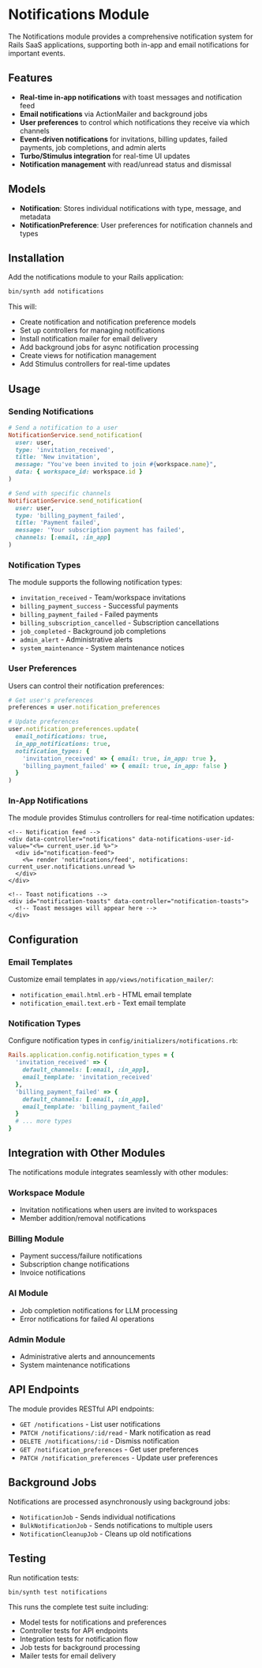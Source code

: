 # Notifications Module

The Notifications module provides a comprehensive notification system for Rails SaaS applications, supporting both in-app and email notifications for important events.

## Features

- **Real-time in-app notifications** with toast messages and notification feed
- **Email notifications** via ActionMailer and background jobs
- **User preferences** to control which notifications they receive via which channels
- **Event-driven notifications** for invitations, billing updates, failed payments, job completions, and admin alerts
- **Turbo/Stimulus integration** for real-time UI updates
- **Notification management** with read/unread status and dismissal

## Models

- **Notification**: Stores individual notifications with type, message, and metadata
- **NotificationPreference**: User preferences for notification channels and types

## Installation

Add the notifications module to your Rails application:

```bash
bin/synth add notifications
```

This will:
- Create notification and notification preference models
- Set up controllers for managing notifications
- Install notification mailer for email delivery
- Add background jobs for async notification processing
- Create views for notification management
- Add Stimulus controllers for real-time updates

## Usage

### Sending Notifications

```ruby
# Send a notification to a user
NotificationService.send_notification(
  user: user,
  type: 'invitation_received',
  title: 'New invitation',
  message: "You've been invited to join #{workspace.name}",
  data: { workspace_id: workspace.id }
)

# Send with specific channels
NotificationService.send_notification(
  user: user,
  type: 'billing_payment_failed',
  title: 'Payment failed',
  message: 'Your subscription payment has failed',
  channels: [:email, :in_app]
)
```

### Notification Types

The module supports the following notification types:
- `invitation_received` - Team/workspace invitations
- `billing_payment_success` - Successful payments
- `billing_payment_failed` - Failed payments
- `billing_subscription_cancelled` - Subscription cancellations
- `job_completed` - Background job completions
- `admin_alert` - Administrative alerts
- `system_maintenance` - System maintenance notices

### User Preferences

Users can control their notification preferences:

```ruby
# Get user's preferences
preferences = user.notification_preferences

# Update preferences
user.notification_preferences.update(
  email_notifications: true,
  in_app_notifications: true,
  notification_types: {
    'invitation_received' => { email: true, in_app: true },
    'billing_payment_failed' => { email: true, in_app: false }
  }
)
```

### In-App Notifications

The module provides Stimulus controllers for real-time notification updates:

```erb
<!-- Notification feed -->
<div data-controller="notifications" data-notifications-user-id-value="<%= current_user.id %>">
  <div id="notification-feed">
    <%= render 'notifications/feed', notifications: current_user.notifications.unread %>
  </div>
</div>

<!-- Toast notifications -->
<div id="notification-toasts" data-controller="notification-toasts">
  <!-- Toast messages will appear here -->
</div>
```

## Configuration

### Email Templates

Customize email templates in `app/views/notification_mailer/`:
- `notification_email.html.erb` - HTML email template
- `notification_email.text.erb` - Text email template

### Notification Types

Configure notification types in `config/initializers/notifications.rb`:

```ruby
Rails.application.config.notification_types = {
  'invitation_received' => {
    default_channels: [:email, :in_app],
    email_template: 'invitation_received'
  },
  'billing_payment_failed' => {
    default_channels: [:email, :in_app],
    email_template: 'billing_payment_failed'
  }
  # ... more types
}
```

## Integration with Other Modules

The notifications module integrates seamlessly with other modules:

### Workspace Module
- Invitation notifications when users are invited to workspaces
- Member addition/removal notifications

### Billing Module  
- Payment success/failure notifications
- Subscription change notifications
- Invoice notifications

### AI Module
- Job completion notifications for LLM processing
- Error notifications for failed AI operations

### Admin Module
- Administrative alerts and announcements
- System maintenance notifications

## API Endpoints

The module provides RESTful API endpoints:

- `GET /notifications` - List user notifications
- `PATCH /notifications/:id/read` - Mark notification as read
- `DELETE /notifications/:id` - Dismiss notification
- `GET /notification_preferences` - Get user preferences  
- `PATCH /notification_preferences` - Update user preferences

## Background Jobs

Notifications are processed asynchronously using background jobs:

- `NotificationJob` - Sends individual notifications
- `BulkNotificationJob` - Sends notifications to multiple users
- `NotificationCleanupJob` - Cleans up old notifications

## Testing

Run notification tests:

```bash
bin/synth test notifications
```

This runs the complete test suite including:
- Model tests for notifications and preferences
- Controller tests for API endpoints
- Integration tests for notification flow
- Job tests for background processing
- Mailer tests for email delivery